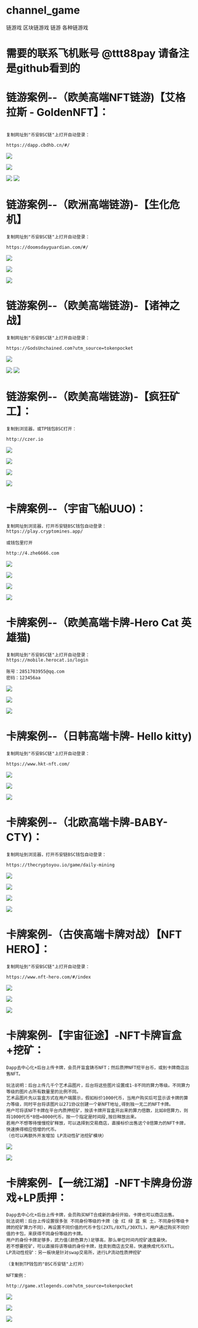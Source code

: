 
# channel_game
链游戏 区块链游戏 链游 各种链游戏

# 需要的联系飞机账号 @ttt88pay 请备注是github看到的

# 链游案例--（欧美高端NFT链游)【艾格拉斯 - GoldenNFT】：

~~~

复制网址到"币安BSC链"上打开自动登录：

https://dapp.cbdhb.cn/#/
~~~
![](https://bbs.longbasz.com/data/attachment/forum/202111/30/011559j3um3uyhcud3fut6.jpg)

![](https://bbs.longbasz.com/data/attachment/forum/202111/30/011559csm46qq64x4e65p3.jpg)

![](https://bbs.longbasz.com/data/attachment/forum/202111/30/011559z33zlx9z0jjq9wvz.jpg)
![](https://bbs.longbasz.com/data/attachment/forum/202111/30/011559xpz5eoryt7o45yeu.jpg)

# 链游案例--（欧洲高端链游)-【生化危机】

~~~
复制网址到"币安BSC链"上打开自动登录：

https://doomsdayguardian.com/#/
~~~

![](https://bbs.longbasz.com/data/attachment/forum/202203/09/225952cpozznn6ga4laxno.jpg)

![](https://bbs.longbasz.com/data/attachment/forum/202203/09/225616bq0dhdmdhdiz8m3h.jpg)

![](https://bbs.longbasz.com/data/attachment/forum/202203/09/225621vsblqggxq9ygsawz.jpg)

# 链游案例--（欧美高端链游)-【诸神之战】

~~~
复制网址到"币安BSC链"上打开自动登录：

https://GodsUnchained.com?utm_source=tokenpocket
~~~
![](https://bbs.longbasz.com/data/attachment/forum/202112/08/163125vmhzhgnmliiq0qmo.jpg)

![](https://bbs.longbasz.com/data/attachment/forum/202112/08/163126lt48s78kze8ksreb.jpg)
![](https://bbs.longbasz.com/data/attachment/forum/202112/08/163126kygibymig2lmd9ok.jpg)

# 链游案例--（欧美高端链游)-【疯狂矿工】：

~~~
复制到浏览器，或TP钱包BSC打开：

http://czer.io
~~~
![](https://bbs.longbasz.com/data/attachment/forum/202203/18/172104azmymlj91szmmt9m.jpg)

![](https://bbs.longbasz.com/data/attachment/forum/202203/18/172104upjwm8zvy7zoyvvk.jpg)


![](https://bbs.longbasz.com/data/attachment/forum/202203/18/172337vwlc4ovd3hvzlayy.jpg)

![](https://bbs.longbasz.com/data/attachment/forum/202203/18/172337gx1sxo1jgl20ogzx.jpg)

# 卡牌案例--（宇宙飞船UUO)：

~~~
复制网址到浏览器，打开币安链BSC钱包自动登录：
https://play.cryptomines.app/

或钱包里打开

http://4.zhe6666.com
~~~

![](https://bbs.longbasz.com/data/attachment/forum/202112/08/160131de11roewjz22zmrr.jpg)


![](https://bbs.longbasz.com/data/attachment/forum/202112/08/160132oklpp9zp8ybyulmc.jpg)


![](https://bbs.longbasz.com/data/attachment/forum/202112/08/160100xxqqplia3s4a42o3.jpg)

![](https://bbs.longbasz.com/data/attachment/forum/202112/08/160327lkndixmk4271u7zf.png)


# 卡牌案例--（欧美高端卡牌-Hero Cat 英雄猫)

~~~
复制网址到"币安BSC链"上打开自动登录：
https://mobile.herocat.io/login

账号：2851703955@qq.com
密码：123456aa
~~~
![](https://bbs.longbasz.com/data/attachment/forum/202112/09/022523icbb6oizricrldbr.jpg)

![](https://bbs.longbasz.com/data/attachment/forum/202112/09/022523xz2kq12an0zq052k.jpg)


![](https://bbs.longbasz.com/data/attachment/forum/202112/09/022727jsupnup8pnsmsn21.jpg)


# 卡牌案例--（日韩高端卡牌- Hello kitty)

~~~
复制网址到"币安BSC链"上打开自动登录：

https://www.hkt-nft.com/
~~~



![](https://bbs.longbasz.com/data/attachment/forum/202112/09/022753h3y78ju8lx88r7wr.jpg)


![](https://bbs.longbasz.com/data/attachment/forum/202112/09/022753gl5dljlcdeqf10ce.jpg)

![](https://bbs.longbasz.com/data/attachment/forum/202112/09/022754vdgwthpzwhhf7hiz.jpg)

# 卡牌案例--（北欧高端卡牌-BABY-CTY)：

~~~
复制网址到浏览器，打开币安链BSC钱包自动登录：

https://thecryptoyou.io/game/daily-mining
~~~

![](https://bbs.longbasz.com/data/attachment/forum/202112/08/162127bontqa7wi3accvtu.jpg)

![](https://bbs.longbasz.com/data/attachment/forum/202112/08/162126equsfy4y1qqekrow.jpg)


![](https://bbs.longbasz.com/data/attachment/forum/202112/08/162126equsfy4y1qqekrow.jpg)


![](https://bbs.longbasz.com/data/attachment/forum/202112/08/162143yoaaqz4f5xp8bfga.jpg)

# 卡牌案例-（古侠高端卡牌对战）【NFT HERO】：

~~~
复制网址到"币安BSC链"上打开自动登录：

https://www.nft-hero.com/#/index
~~~

![](https://bbs.longbasz.com/data/attachment/forum/202111/30/011705legzmyz6m2jmm22e.jpg)

![](https://bbs.longbasz.com/data/attachment/forum/202111/30/011705jjg3gvzs96jc9b83.jpg)


![](https://bbs.longbasz.com/data/attachment/forum/202111/30/011705msdd4bpohdesg4g4.jpg)


# 卡牌案例-【宇宙征途】-NFT卡牌盲盒+挖矿：

~~~
Dapp去中心化+后台上传卡牌，会员开盲盒铸币NFT；然后质押NFT挖平台币，或到卡牌商店出售NFT。

玩法说明：后台上传几千个艺术品图片，后台将这些图片设置成1-8不同的算力等级。不同算力等级的图片占所有数量里的比例不同。
艺术品图片先以盲盒方式在用户端展示，假如标价1000代币，当用户购买后可显示该卡牌的算力等级，同时平台将该图片以271协议创建一个新NFT地址,得到独一无二的NFT卡牌。
用户可将该NFT卡牌在平台内质押挖矿，按该卡牌开盲盒开出来的算力倍数，比如8倍算力，则将1000代币*8倍=8000代币，按一个指定是时间段,按日释放出来。
若用户不想等待慢慢挖矿释放，可以选择到交易商店，直接标价出售这个8倍算力的NFT卡牌，快速换得相应倍增的代币。
（也可以再额外开发增加 LP流动性矿池挖矿模块）

~~~



![](https://bbs.longbasz.com/data/attachment/forum/202110/22/215925rqgqc4l4gczbqeel.jpg)

![](https://bbs.longbasz.com/data/attachment/forum/202110/22/215924xqsk56ii5rgfr3io.jpg)

# 卡牌案例-【一统江湖】-NFT卡牌身份游戏+LP质押：

~~~
Dapp去中心化+后台上传卡牌，会员购买NFT合成新的身份开拍，卡牌也可以商店出售。  
玩法说明：后台上传设置很多张 不同身份等级的卡牌（金 红 绿 蓝 紫 土，不同身份等级卡牌的挖矿算力不同），再设置不同价值的代币卡包(2XTL/8XTL/30XTL)。用户通过购买不同价值的卡包，来获得不同身份等级的卡牌。  
用户的身份卡牌足够多，武力值(颜色算力)足够高，那么单位时间内挖矿速度最快。  
若不想要挖矿，可以直接将该等级的身份卡牌，挂卖到商店去交易，快速换成代币XTL。  
LP流动性挖矿：另一板块是针对swap交易所，进行LP流动性质押挖矿
~~~


~~~
（复制到TP钱包的"BSC币安链"上打开）

NFT案例：

http://game.xtlegends.com?utm_source=tokenpocket
~~~

![](https://bbs.longbasz.com/data/attachment/forum/202110/26/132031n2egmoum58jege5z.jpg)

![](https://bbs.longbasz.com/data/attachment/forum/202110/26/132031y8hdadlral78lrl8.jpg)


![](https://bbs.longbasz.com/data/attachment/forum/202110/26/132029vhgkdk10ggb04igg.jpg)


